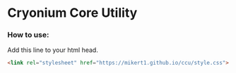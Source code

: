 # Cryonium Core Utility 

### How to use: 

Add this line to your html head.
```html
<link rel="stylesheet" href="https://mikert1.github.io/ccu/style.css">
```